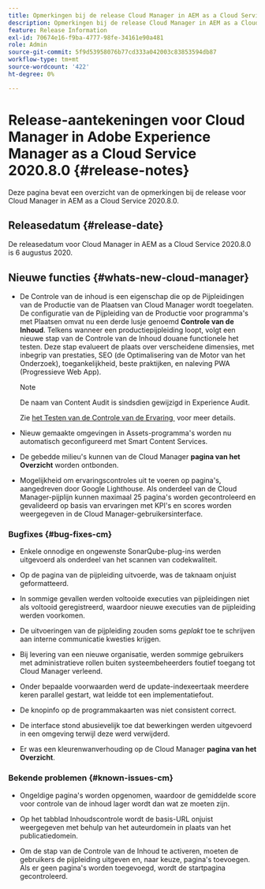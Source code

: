 ```yaml
---
title: Opmerkingen bij de release Cloud Manager in AEM as a Cloud Service 2020.8.0
description: Opmerkingen bij de release Cloud Manager in AEM as a Cloud Service 2020.8.0
feature: Release Information
exl-id: 70674e16-f9ba-4777-98fe-34161e90a481
role: Admin
source-git-commit: 5f9d53958076b77cd333a042003c83853594db87
workflow-type: tm+mt
source-wordcount: '422'
ht-degree: 0%

---
```


# Release-aantekeningen voor Cloud Manager in Adobe Experience Manager as a Cloud Service 2020.8.0 {#release-notes}

Deze pagina bevat een overzicht van de opmerkingen bij de release voor Cloud Manager in AEM as a Cloud Service 2020.8.0.

## Releasedatum {#release-date}

De releasedatum voor Cloud Manager in AEM as a Cloud Service 2020.8.0 is 6 augustus 2020.

## Nieuwe functies {#whats-new-cloud-manager}

* De Controle van de inhoud is een eigenschap die op de Pijpleidingen van de Productie van de Plaatsen van Cloud Manager wordt toegelaten. De configuratie van de Pijpleiding van de Productie voor programma&#39;s met Plaatsen omvat nu een derde lusje genoemd **Controle van de Inhoud**. Telkens wanneer een productiepijpleiding loopt, volgt een nieuwe stap van de Controle van de Inhoud douane functionele het testen. Deze stap evalueert de plaats over verscheidene dimensies, met inbegrip van prestaties, SEO (de Optimalisering van de Motor van het Onderzoek), toegankelijkheid, beste praktijken, en naleving PWA (Progressieve Web App).


  >[!NOTE]
  >De naam van Content Audit is sindsdien gewijzigd in Experience Audit.

  Zie [&#x200B; het Testen van de Controle van de Ervaring &#x200B;](/help/implementing/cloud-manager/reports/report-experience-audit.md) voor meer details.

* Nieuw gemaakte omgevingen in Assets-programma&#39;s worden nu automatisch geconfigureerd met Smart Content Services.

* De gebedde milieu&#39;s kunnen van de Cloud Manager **pagina van het Overzicht** worden ontbonden.

* Mogelijkheid om ervaringscontroles uit te voeren op pagina&#39;s, aangedreven door Google Lighthouse. Als onderdeel van de Cloud Manager-pijplijn kunnen maximaal 25 pagina&#39;s worden gecontroleerd en gevalideerd op basis van ervaringen met KPI&#39;s en scores worden weergegeven in de Cloud Manager-gebruikersinterface.

### Bugfixes {#bug-fixes-cm}

* Enkele onnodige en ongewenste SonarQube-plug-ins werden uitgevoerd als onderdeel van het scannen van codekwaliteit.

* Op de pagina van de pijpleiding uitvoerde, was de taknaam onjuist geformatteerd.

* In sommige gevallen werden voltooide executies van pijpleidingen niet als voltooid geregistreerd, waardoor nieuwe executies van de pijpleiding werden voorkomen.

* De uitvoeringen van de pijpleiding zouden soms *geplakt* toe te schrijven aan interne communicatie kwesties krijgen.

* Bij levering van een nieuwe organisatie, werden sommige gebruikers met administratieve rollen buiten systeembeheerders foutief toegang tot Cloud Manager verleend.

* Onder bepaalde voorwaarden werd de update-indexeertaak meerdere keren parallel gestart, wat leidde tot een implementatiefout.

* De knopinfo op de programmakaarten was niet consistent correct.

* De interface stond abusievelijk toe dat bewerkingen werden uitgevoerd in een omgeving terwijl deze werd verwijderd.

* Er was een kleurenwanverhouding op de Cloud Manager **pagina van het Overzicht**.

### Bekende problemen {#known-issues-cm}

* Ongeldige pagina&#39;s worden opgenomen, waardoor de gemiddelde score voor controle van de inhoud lager wordt dan wat ze moeten zijn.

* Op het tabblad Inhoudscontrole wordt de basis-URL onjuist weergegeven met behulp van het auteurdomein in plaats van het publicatiedomein.

* Om de stap van de Controle van de Inhoud te activeren, moeten de gebruikers de pijpleiding uitgeven en, naar keuze, pagina&#39;s toevoegen. Als er geen pagina&#39;s worden toegevoegd, wordt de startpagina gecontroleerd.
